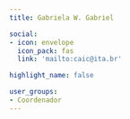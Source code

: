 ```yaml
---
title: Gabriela W. Gabriel

social:
- icon: envelope
  icon_pack: fas
  link: 'mailto:caic@ita.br'

highlight_name: false

user_groups:
- Coordenador
---
```

